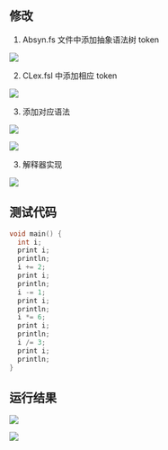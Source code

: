 ## 修改

1. Absyn.fs 文件中添加抽象语法树 token

![](https://s3.bmp.ovh/imgs/2022/06/06/65fcb5271086cf7d.png)

2. CLex.fsl 中添加相应 token 

![](https://s3.bmp.ovh/imgs/2022/06/06/db93d22e8cb1fa3d.png)

3. 添加对应语法

![](https://s3.bmp.ovh/imgs/2022/06/06/6b2eb6f4c8d6d888.png)

![](https://s3.bmp.ovh/imgs/2022/06/06/c0c78eaa4aab7fb9.png)

3. 解释器实现

![](https://s3.bmp.ovh/imgs/2022/06/06/95132bf49201810e.png)



## 测试代码

```c
void main() {
  int i;
  print i;
  println;
  i += 2;
  print i;
  println;
  i -= 1;
  print i;
  println;
  i *= 6;
  print i;
  println;
  i /= 3;
  print i;
  println;
}
```



## 运行结果

![](https://s3.bmp.ovh/imgs/2022/06/06/550c191cf55697c5.png)



![](https://s3.bmp.ovh/imgs/2022/06/06/c891b4ee4b15648b.png)